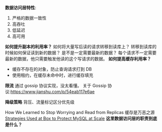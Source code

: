 **数据访问层特性**:
1. 严格的数据一致性
2. 高吞吐
3. 低延迟
4. 高可用

**如何提升副本的利用率？**
如何将大量写后读的请求转移到读库上？
转移到读库的时候如何保证读到新的数据？
是不是一定需要最新的数据？
每个请求不一定需要最新的数据，他只需要触发他读的这个写请求的数据。
**如何提高缓存利用率？**

* 缓存不存在的对象，防止查询请求打到 DB
* 使用租约，在缓存未命中时，进行缓存填充

**限流**
通过 gossip 协议实现，没太看懂。
关于 Gossip 协议:https://www.jianshu.com/p/54eab117e6ae

**降级策略**
背压、流量标记区分优先级


How We Learned to Stop Worrying and Read from Replicas
缓存是万恶之源
[Strategies Used at Box to Protect MySQL at Scale](https://medium.com/box-tech-blog/strategies-used-at-box-to-protect-mysql-at-scale-35388b85f2a4)
**这里数据访问层的职责到底是什么？**

